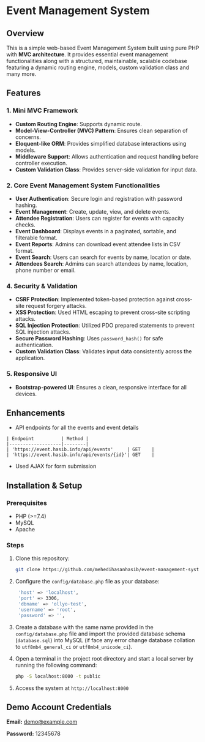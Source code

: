 # Event Management System

## Overview

This is a simple web-based Event Management System built using pure PHP with **MVC architecture**. It provides essential event management functionalities along with a structured, maintainable, scalable codebase featuring a dynamic routing engine, models, custom validation class and many more.

## Features

### 1. Mini MVC Framework

- **Custom Routing Engine**: Supports dynamic route.
- **Model-View-Controller (MVC) Pattern**: Ensures clean separation of concerns.
- **Eloquent-like ORM**: Provides simplified database interactions using models.
- **Middleware Support**: Allows authentication and request handling before controller execution.
- **Custom Validation Class**: Provides server-side validation for input data.

### 2. Core Event Management System Functionalities

- **User Authentication**: Secure login and registration with password hashing.
- **Event Management**: Create, update, view, and delete events.
- **Attendee Registration**: Users can register for events with capacity checks.
- **Event Dashboard**: Displays events in a paginated, sortable, and filterable format.
- **Event Reports**: Admins can download event attendee lists in CSV format.
- **Event Search**: Users can search for events by name, location or date.
- **Attendees Search**: Admins can search attendees by name, location, phone number or email.

### 4. Security & Validation

- **CSRF Protection**: Implemented token-based protection against cross-site request forgery attacks.
- **XSS Protection**: Used HTML escaping to prevent cross-site scripting attacks.
- **SQL Injection Protection**: Utilized PDO prepared statements to prevent SQL injection attacks.
- **Secure Password Hashing**: Uses `password_hash()` for safe authentication.
- **Custom Validation Class**: Validates input data consistently across the application.

### 5. Responsive UI

- **Bootstrap-powered UI**: Ensures a clean, responsive interface for all devices.

## Enhancements

- API endpoints for all the events and event details

```
| Endpoint          | Method |
|-------------------|--------|
| 'https://event.hasib.info/api/events'     | GET    |
| 'https://event.hasib.info/api/events/{id}'| GET    |
```

- Used AJAX for form submission

## Installation & Setup

### Prerequisites

- PHP (>=7.4)
- MySQL
- Apache

### Steps

1. Clone this repository:

   ```bash
   git clone https://github.com/mehedihasanhasib/event-management-system.git
   ```

2. Configure the `config/database.php` file as your database:

   ```bash
    'host' => 'localhost',
    'port' => 3306,
    'dbname' => 'ollyo-test',
    'username' => 'root',
    'password' => '',
   ```

3. Create a database with the same name provided in the `config/database.php` file and import the provided database schema (`database.sql`) into MySQL (if face any error change database collation to `utf8mb4_general_ci` or `utf8mb4_unicode_ci`).

4. Open a terminal in the project root directory and start a local server by running the following command:

   ```bash
   php -S localhost:8000 -t public
   ```

5. Access the system at `http://localhost:8000`

## Demo Account Credentials

**Email:** demo@example.com

**Password:** 12345678
